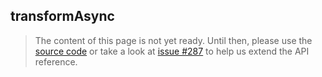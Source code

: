 transformAsync
--------------

> The content of this page is not yet ready. Until then, please use the [source code](https://github.com/fabian-hiller/valibot/blob/main/library/src/methods/transform/transformAsync.ts) or take a look at [issue #287](https://github.com/fabian-hiller/valibot/issues/287) to help us extend the API reference.